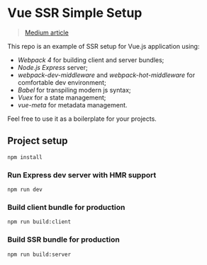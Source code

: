 # Vue SSR Simple Setup

> [Medium article](https://medium.com/namecheap-engineering/production-ready-vue-ssr-in-5-simple-steps-39d171904150)

This repo is an example of SSR setup for Vue.js application using:
* _Webpack 4_ for building client and server bundles;
* _Node.js Express_ server;
* _webpack-dev-middleware_ and _webpack-hot-middleware_ for comfortable dev environment;
* _Babel_ for transpiling modern js syntax;
* _Vuex_ for a state management;
* _vue-meta_ for metadata management.

Feel free to use it as a boilerplate for your projects.

## Project setup
```
npm install
```

### Run Express dev server with HMR support
```
npm run dev
```

### Build client bundle for production
```
npm run build:client
```

### Build SSR bundle for production
```
npm run build:server
```
